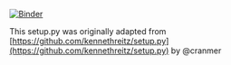 [![Binder](https://mybinder.org/badge.svg)](https://mybinder.org/v2/gh/Jc11235/ML_Class_Jupyter_Demos/master)

This setup.py was originally adapted from [https://github.com/kennethreitz/setup.py](https://github.com/kennethreitz/setup.py) by @cranmer
